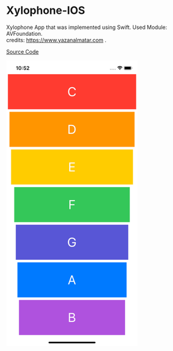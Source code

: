 # Xylophone-IOS
Xylophone App that was implemented using Swift. 
Used Module: AVFoundation.  
credits: https://www.yazanalmatar.com .

[Source Code](https://github.com/YazanAlmatar99/Xylophone-IOS/blob/master/Xylophone/ViewController.swift)

<img src="https://github.com/YazanAlmatar99/Xylophone-IOS/blob/master/ScreenShot.png" width=350>
